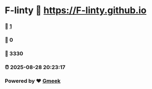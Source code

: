 # F-linty :link: https://F-linty.github.io 
### :page_facing_up: [1](https://F-linty.github.io/tag.html) 
### :speech_balloon: 0 
### :hibiscus: 3330 
### :alarm_clock: 2025-08-28 20:23:17 
### Powered by :heart: [Gmeek](https://github.com/Meekdai/Gmeek)
